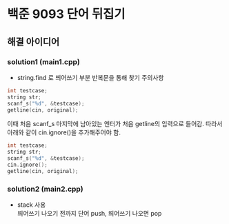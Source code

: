 백준 9093 단어 뒤집기
======================
해결 아이디어
---------------------
### solution1 (main1.cpp)
- string.find 로 띄어쓰기 부분 반복문을 통해 찾기
주의사항
```c++
int testcase;
string str;
scanf_s("%d", &testcase);
getline(cin, original);
```
이때 처음 scanf_s 마지막에 남아있는 엔터가 처음 getline의 입력으로 들어감.
따라서 아래와 같이 cin.ignore()을 추가해주어야 함.
```c++
int testcase;
string str;
scanf_s("%d", &testcase);
cin.ignore();
getline(cin, original);
```
  
### solution2 (main2.cpp)
- stack 사용  
띄어쓰기 나오기 전까지 단어 push, 띄어쓰기 나오면 pop